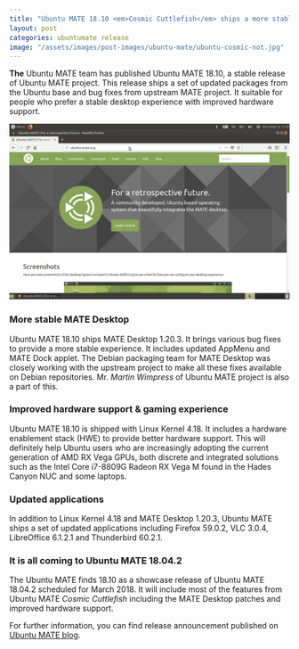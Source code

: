 ```yaml
---
title: "Ubuntu MATE 18.10 <em>Cosmic Cuttlefish</em> ships a more stable MATE experience"
layout: post
categories: ubuntumate release
image: "/assets/images/post-images/ubuntu-mate/ubuntu-cosmic-not.jpg"
---
```


**The** Ubuntu MATE team has published Ubuntu MATE 18.10, a stable release of Ubuntu MATE project. This release ships a set of updated packages from the Ubuntu base and bug fixes from upstream MATE project. It suitable for people who prefer a stable desktop experience with improved hardware support.

![Ubuntu 18.10 Cosmic Cuttlefish preview](/assets/images/post-images/ubuntu-mate/ubuntu-cosmic-not.jpg)

### More stable MATE Desktop
Ubuntu MATE 18.10 ships MATE Desktop 1.20.3. It brings various bug fixes to provide a more stable experience. It includes updated AppMenu and MATE Dock applet. The Debian packaging team for MATE Desktop was closely working with the upstream project to make all these fixes available on Debian repositories. Mr. *Martin Wimpress* of Ubuntu MATE project is also a part of this.

### Improved hardware support & gaming experience
Ubuntu MATE 18.10 is shipped with Linux Kernel 4.18. It includes a hardware enablement stack (HWE) to provide better hardware support. This will definitely help Ubuntu users who are increasingly adopting the current generation of AMD RX Vega GPUs, both discrete and integrated solutions such as the Intel Core i7-8809G Radeon RX Vega M found in the Hades Canyon NUC and some laptops. 

### Updated applications
In addition to Linux Kernel 4.18 and MATE Desktop 1.20.3, Ubuntu MATE ships a set of updated applications including Firefox 59.0.2, VLC 3.0.4, LibreOffice 6.1.2.1 and Thunderbird 60.2.1.

### It is all coming to Ubuntu MATE 18.04.2
The Ubuntu MATE finds 18.10 as a showcase release of Ubuntu MATE 18.04.2 scheduled for March 2018. It will include most of the features from Ubuntu MATE *Cosmic Cuttlefish* including the MATE Desktop patches and improved hardware support.

For further information, you can find release announcement published on [Ubuntu MATE blog](http://ubuntu-mate.org/blog/ubuntu-mate-cosmic-final-release/).
